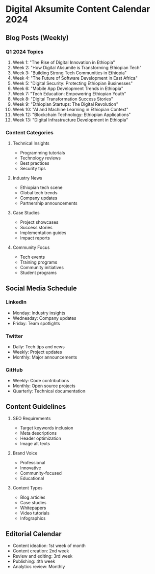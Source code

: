 # Digital Aksumite Content Calendar 2024

## Blog Posts (Weekly)

### Q1 2024 Topics
1. Week 1: "The Rise of Digital Innovation in Ethiopia"
2. Week 2: "How Digital Aksumite is Transforming Ethiopian Tech"
3. Week 3: "Building Strong Tech Communities in Ethiopia"
4. Week 4: "The Future of Software Development in East Africa"
5. Week 5: "Digital Security: Protecting Ethiopian Businesses"
6. Week 6: "Mobile App Development Trends in Ethiopia"
7. Week 7: "Tech Education: Empowering Ethiopian Youth"
8. Week 8: "Digital Transformation Success Stories"
9. Week 9: "Ethiopian Startups: The Digital Revolution"
10. Week 10: "AI and Machine Learning in Ethiopian Context"
11. Week 12: "Blockchain Technology: Ethiopian Applications"
12. Week 13: "Digital Infrastructure Development in Ethiopia"

### Content Categories
1. Technical Insights
   - Programming tutorials
   - Technology reviews
   - Best practices
   - Security tips

2. Industry News
   - Ethiopian tech scene
   - Global tech trends
   - Company updates
   - Partnership announcements

3. Case Studies
   - Project showcases
   - Success stories
   - Implementation guides
   - Impact reports

4. Community Focus
   - Tech events
   - Training programs
   - Community initiatives
   - Student programs

## Social Media Schedule

### LinkedIn
- Monday: Industry insights
- Wednesday: Company updates
- Friday: Team spotlights

### Twitter
- Daily: Tech tips and news
- Weekly: Project updates
- Monthly: Major announcements

### GitHub
- Weekly: Code contributions
- Monthly: Open source projects
- Quarterly: Technical documentation

## Content Guidelines
1. SEO Requirements
   - Target keywords inclusion
   - Meta descriptions
   - Header optimization
   - Image alt texts

2. Brand Voice
   - Professional
   - Innovative
   - Community-focused
   - Educational

3. Content Types
   - Blog articles
   - Case studies
   - Whitepapers
   - Video tutorials
   - Infographics

## Editorial Calendar
- Content ideation: 1st week of month
- Content creation: 2nd week
- Review and editing: 3rd week
- Publishing: 4th week
- Analytics review: Monthly 